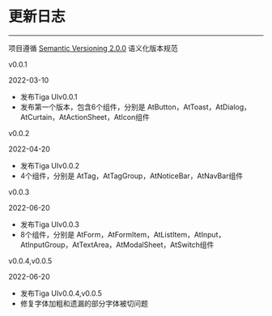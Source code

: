
# 更新日志

----

项目遵循 [Semantic Versioning 2.0.0](http://semver.org/lang/zh-CN/) 语义化版本规范

<div class="row changelog">
  <div class="at-timeline">
    <div class="at-timeline__item at-timeline__item--last at-timeline__item--custom at-timeline__item--error">
      <div class="at-timeline__tail"></div>
      <div class="at-timeline__dot">
        <i class="icon icon-award"></i>
      </div>
      <div class="at-timeline__content">
        <p class="head">v0.0.1</p>
        <p class="time">
          <span>2022-03-10</span>
        </p>
        <ul class="content">
          <li>发布<span>Tiga UI</span>v0.0.1</li>
          <li>发布第一个版本，包含<span>6</span>个组件，分别是 <span>AtButton</span>，<span>AtToast</span>，<span>AtDialog</span>，<span>AtCurtain</span>，<span>AtActionSheet</span>，<span>AtIcon</span>组件</li>
        </ul>
      </div>
      <div class="at-timeline__content">
        <p class="head">v0.0.2</p>
        <p class="time">
          <span>2022-04-20</span>
        </p>
        <ul class="content">
          <li>发布<span>Tiga UI</span>v0.0.2</li>
          <li><span>4</span>个组件，分别是 <span>AtTag</span>，<span>AtTagGroup</span>，<span>AtNoticeBar</span>，<span>AtNavBar</span>组件</li>
        </ul>
      </div>
      <div class="at-timeline__content">
        <p class="head">v0.0.3</p>
        <p class="time">
          <span>2022-06-20</span>
        </p>
        <ul class="content">
          <li>发布<span>Tiga UI</span>v0.0.3</li>
          <li><span>8</span>个组件，分别是 <span>AtForm</span>，<span>AtFormItem</span>，<span>AtListItem</span>，<span>AtInput</span>，<span>AtInputGroup</span>，<span>AtTextArea</span>，<span>AtModalSheet</span>，<span>AtSwitch</span>组件</li>
        </ul>
      </div>
      <div class="at-timeline__content">
        <p class="head">v0.0.4,v0.0.5</p>
        <p class="time">
          <span>2022-06-20</span>
        </p>
        <ul class="content">
          <li>发布<span>Tiga UI</span>v0.0.4,v0.0.5</li>
          <li>修复字体加粗和遗漏的部分字体被切问题</li>
        </ul>
      </div>
    </div>
  </div>
</div>
